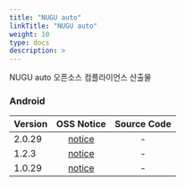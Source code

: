 ```yaml
---
title: "NUGU auto"
linkTitle: "NUGU auto"
weight: 10
type: docs
description: >
---
```


NUGU auto 오픈소스 컴플라이언스 산출물

### Android

| Version | OSS Notice | Source Code |
|---|:---:|:---:|
| 2.0.29 | [notice](https://opensource.sktelecom.com/compliance_artifacts/nugu_auto/android/2.0.29/NUGUAuto_android_2.0.29_OSS_Notice.htm)  | - |
| 1.2.3 | [notice](https://opensource.sktelecom.com/compliance_artifacts/nugu_auto/android/1.2.3/NUGUAuto_android_1.2.3_OSS_Notice.html)  | - |
| 1.0.29 | [notice](https://opensource.sktelecom.com/compliance_artifacts/nugu_auto/android/1.0.29/NUGUAuto_android_1.0.29_OSS_Notice.html)  | - |